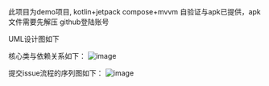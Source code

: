 此项目为demo项目, kotlin+jetpack compose+mvvm
自验证与apk已提供，apk文件需要先解压
github登陆账号

UML设计图如下

核心类与依赖关系如下：
![image](https://github.com/user-attachments/assets/7e597f26-912f-432e-a53b-60353494b0d4)

提交issue流程的序列图如下：
![image](https://github.com/user-attachments/assets/3b2ada7f-adfd-4336-b829-3510b045dc72)



